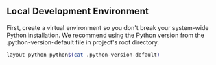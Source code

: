 ## Local Development Environment

First, create a virtual environment so you don't break your system-wide Python installation. We recommend using the
Python version from the .python-version-default file in project's root directory.

```bash
layout python python$(cat .python-version-default)
```
